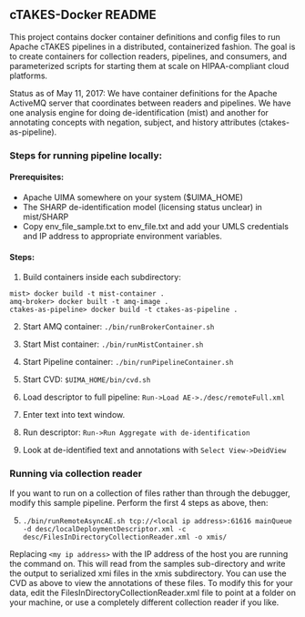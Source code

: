 ## cTAKES-Docker README

This project contains docker container definitions and config files to run
Apache cTAKES pipelines in a distributed, containerized fashion. The goal
is to create containers for collection readers, pipelines, and consumers,
and parameterized scripts for starting them at scale on HIPAA-compliant cloud
platforms.

Status as of May 11, 2017: We have container definitions for the Apache
ActiveMQ server that coordinates between readers and pipelines. We have
one analysis engine for doing de-identification (mist) and another for
annotating concepts with negation, subject, and history attributes (ctakes-as-pipeline).

### Steps for running pipeline locally:

#### Prerequisites:
* Apache UIMA somewhere on your system ($UIMA_HOME)
* The SHARP de-identification model (licensing status unclear) in mist/SHARP
* Copy env_file_sample.txt to env_file.txt and add your UMLS credentials and IP
address to appropriate environment variables.

#### Steps:
1. Build containers inside each subdirectory:
```
mist> docker build -t mist-container .
amq-broker> docker built -t amq-image .
ctakes-as-pipeline> docker build -t ctakes-as-pipeline .
```

2. Start AMQ container:
`./bin/runBrokerContainer.sh`

3. Start Mist container:
`./bin/runMistContainer.sh`

4. Start Pipeline container:
`./bin/runPipelineContainer.sh`

5. Start CVD:
`$UIMA_HOME/bin/cvd.sh`

6. Load descriptor to full pipeline:
`Run->Load AE->./desc/remoteFull.xml`

7. Enter text into text window.

8. Run descriptor: `Run->Run Aggregate with de-identification`

9. Look at de-identified text and annotations with `Select View->DeidView`


### Running via collection reader
If you want to run on a collection of files rather than through the debugger,
modify this sample pipeline. Perform the first 4 steps as above, then:

5. `./bin/runRemoteAsyncAE.sh tcp://<local ip address>:61616 mainQueue -d desc/localDeploymentDescriptor.xml -c desc/FilesInDirectoryCollectionReader.xml -o xmis/`

Replacing `<my ip address>` with the IP address of the host you are running the command on. This will read from the samples sub-directory and write the output to serialized xmi files in the xmis subdirectory. You can use the CVD as above to view the annotations of these files. To modify this for your data, edit the FilesInDirectoryCollectionReader.xml file to point at a folder on your machine, or use a completely different collection reader if you like.
